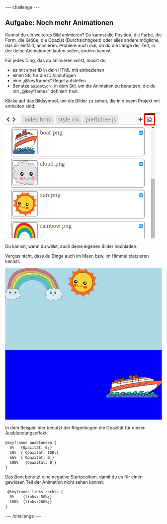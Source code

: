 --- challenge ---
## Aufgabe: Noch mehr Animationen

Kannst du ein weiteres Bild animieren? Du kannst die Position, die Farbe, die Form, die Größe, die Opaziät (Durchsichtigkeit) oder alles andere mögliche, das dir einfällt, animieren. Probiere auch mal, ob du die Länge der Zeit, in der deine Animationen laufen sollen, ändern kannst. 

Für jedes Ding, das du animieren willst, musst du:

+ es mit einer ID in dein HTML mit einbeziehen
+ einen Stil für die ID hinzufügen
+ eine „@keyframes” Regel aufstellen
+ Benutze `animation:` in dem Stil, um die Animation zu benutzen, die du mit „@keyframes“ definiert hast. 

Klicke auf das Bildsymbol, um die Bilder zu sehen, die in diesem Projekt mit enthalten sind:

![screenshot](images/sunrise-images.png)

Du kannst, wenn du willst, auch deine eigenen Bilder hochladen. 

Vergiss nicht, dass du Dinge auch im Meer, bzw. im Himmel platzieren kannst:

![screenshot](images/sunrise-boat.png)

In dem Beispiel hier benutzt der Regenbogen die Opazität für diesen Ausblendungseffekt:

```
@keyframes ausblenden {
  0%   {Opazität: 0;}
  50%  { Opazität: 100;}
  66%  { Opazität: 0;}
  100%   {Opazität: 0;}
}
```

Das Boot benutzt eine negative Startposition, damit du es für einen gewissen Teil der Animation nicht sehen kannst:

```
 @keyframes links-rechts {
  0%    {links:-50%;}
  100%  {links:200%;}
}
```




--- /challenge ---
